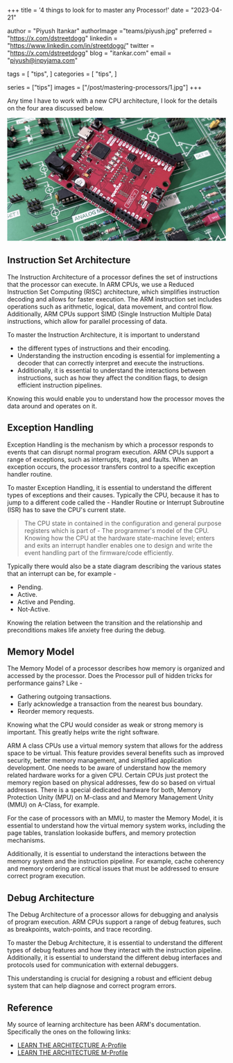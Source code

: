 +++
title = '4 things to look for to master any Processor!'
date = "2023-04-21"

author = "Piyush Itankar"
authorImage ="teams/piyush.jpg"
preferred = "https://x.com/dstreetdogg"
linkedin = "https://www.linkedin.com/in/streetdogg/"
twitter = "https://x.com/dstreetdogg"
blog = "itankar.com"
email = "piyush@inpyjama.com"

tags = [
    "tips",
]
categories = [
    "tips",
]

series = ["tips"]
images = ["/post/mastering-processors/1.jpg"]
+++

Any time I have to work with a new CPU architecture, I look for the details on the four area discussed below.
<!--more-->

![](1.jpg "fig 1. HiFive-RevB Development board.")

## Instruction Set Architecture

The Instruction Architecture of a processor defines the set of instructions that the processor can execute. In ARM CPUs, we use a Reduced Instruction Set Computing (RISC) architecture, which simplifies instruction decoding and allows for faster execution. The ARM instruction set includes operations such as arithmetic, logical, data movement, and control flow. Additionally, ARM CPUs support SIMD (Single Instruction Multiple Data) instructions, which allow for parallel processing of data.

To master the Instruction Architecture, it is important to understand
- the different types of instructions and their encoding.
- Understanding the instruction encoding is essential for implementing a decoder that can correctly interpret and execute the instructions.
- Additionally, it is essential to understand the interactions between instructions, such as how they affect the condition flags, to design efficient instruction pipelines.

Knowing this would enable you to understand how the processor moves the data around and operates on it.

## Exception Handling

Exception Handling is the mechanism by which a processor responds to events that can disrupt normal program execution. ARM CPUs support a range of exceptions, such as interrupts, traps, and faults. When an exception occurs, the processor transfers control to a specific exception handler routine.

To master Exception Handling, it is essential to understand the different types of exceptions and their causes. Typically the CPU, because it has to jump to a different code called the - Handler Routine or Interrupt Subroutine (ISR) has to save the CPU's current state.

> The CPU state in contained in the configuration and general purpose registers which is part of - The programmer's model of the CPU. Knowing how the CPU at the hardware state-machine level; enters and exits an interrupt handler enables one to design and write the event handling part of the firmware/code efficiently.

Typically there would also be a state diagram describing the various states that an interrupt can be, for example -
- Pending.
- Active.
- Active and Pending.
- Not-Active.

Knowing the relation between the transition and the relationship and preconditions makes life anxiety free during the debug.

## Memory Model

The Memory Model of a processor describes how memory is organized and accessed by the processor. Does the Processor pull of hidden tricks for performance gains? Like -

- Gathering outgoing transactions.
- Early acknowledge a transaction from the nearest bus boundary.
- Reorder memory requests.

Knowing what the CPU would consider as weak or strong memory is important. This greatly helps write the right software.

ARM A class CPUs use a virtual memory system that allows for the address space to be virtual. This feature provides several benefits such as improved security, better memory management, and simplified application development. One needs to be aware of understand how the memory related hardware works for a given CPU. Certain CPUs just protect the memory region based on physical addresses, few do so based on virtual addresses. There is a special dedicated hardware for both, Memory Protection Unity (MPU) on M-class and and Memory Management Unity (MMU) on A-Class, for example.

For the case of processors with an MMU, to master the Memory Model, it is essential to understand how the virtual memory system works, including the page tables, translation lookaside buffers, and memory protection mechanisms.

Additionally, it is essential to understand the interactions between the memory system and the instruction pipeline. For example, cache coherency and memory ordering are critical issues that must be addressed to ensure correct program execution.

## Debug Architecture

The Debug Architecture of a processor allows for debugging and analysis of program execution. ARM CPUs support a range of debug features, such as breakpoints, watch-points, and trace recording.

To master the Debug Architecture, it is essential to understand the different types of debug features and how they interact with the instruction pipeline. Additionally, it is essential to understand the different debug interfaces and protocols used for communication with external debuggers.

This understanding is crucial for designing a robust and efficient debug system that can help diagnose and correct program errors.

## Reference

My source of learning architecture has been ARM's documentation. Specifically the ones on the following links:
- [LEARN THE ARCHITECTURE A-Profile](https://www.arm.com/architecture/learn-the-architecture/a-profile?ref=inpyjama.com)
- [LEARN THE ARCHITECTURE M-Profile](https://www.arm.com/architecture/learn-the-architecture/m-profile?ref=inpyjama.com)
